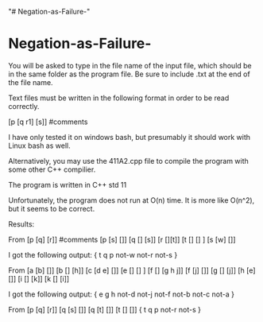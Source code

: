 "# Negation-as-Failure-" 
# Negation-as-Failure-
You will be asked to type in the file name of the input file, which should be in the same folder as the program file. 
Be sure to include .txt at the end of the file name.

Text files must be written in the following format in order to be read correctly.

[p [q r1] [s]]  #comments 

I have only tested it on windows bash, but presumably it should work with Linux bash as well.

Alternatively, you may use the 411A2.cpp file to compile the program with some other C++ compilier. 

The program is written in C++ std 11

Unfortunately, the program does not run at O(n) time. It is more like O(n^2), but it seems to be correct. 


Results:

From 
[p [q] [r]] #comments
[p [s] []]
[q [] [s]]
[r [][t]]
[t [] [] ]
[s [w] []]

I got the following output: 
 { t q p not-w not-r not-s }

From
[a [b] []]
[b [] [h]]
[c [d e] []]
[e [] [] ]
[f [] [g h j]]
[f [j] []]
[g [] [j]]
[h [e] []]
[i [] [k]]
[k [] [i]]

I got the following output:
 { e g h not-d not-j not-f not-b not-c not-a }


From
[p [q] [r]]
[q [s] []]
[q [t] []]
[t [] []]
 { t q p not-r not-s }
